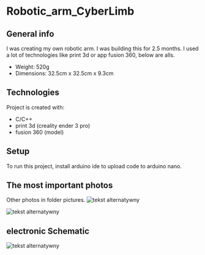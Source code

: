 # Robotic_arm_CyberLimb
## General info
 I was creating my own robotic arm. I was building this for 2.5 months. I used a lot of technologies like print 3d or app fusion 360, below are alls.
 - Weight: 520g 
 - Dimensions: 32.5cm x 32.5cm x 9.3cm
	
## Technologies
Project is created with:
* C/C++
* print 3d (creality ender 3 pro)
* fusion 360 (model)
 
## Setup
To run this project, install arduino ide to upload code to arduino nano.

## The most important photos
Other photos in folder pictures.
![tekst alternatywny](pictures/341078235_267856845599026_7682846983208996122_n.jpg)

![tekst alternatywny](pictures/344221192_227279126572698_2244062051989150940_n.jpg)

## electronic Schematic

![tekst alternatywny](pictures/schematic.png)
